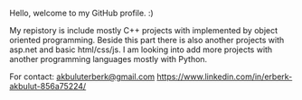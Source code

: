 Hello, welcome to my GitHub profile. :)

My repistory is include mostly C++ projects with implemented by object oriented programming. Beside this part there is also another projects with asp.net and basic html/css/js. I am looking into add more projects with another programming languages mostly with Python.

For contact:
akbuluterberk@gmail.com
https://www.linkedin.com/in/erberk-akbulut-856a75224/
